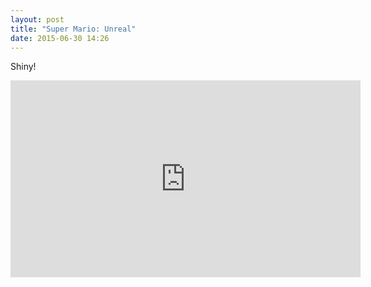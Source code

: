 ```yaml
---
layout: post
title: "Super Mario: Unreal"
date: 2015-06-30 14:26
---
```


Shiny!

<iframe width="560" height="315" src="https://www.youtube.com/embed/VUKcSiAPJoQ" frameborder="0" allowfullscreen></iframe>
